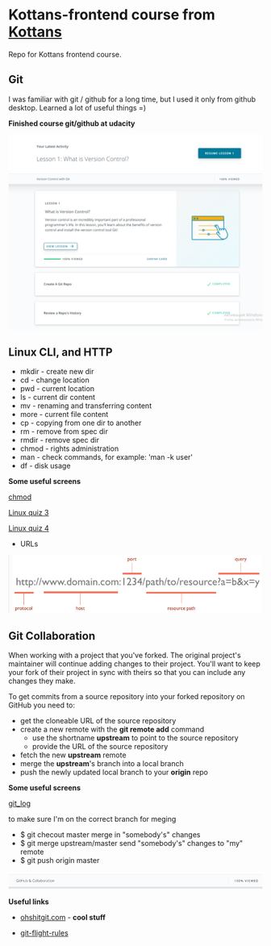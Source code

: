 # Kottans-frontend course from [Kottans](https://kottans.org/)
Repo for Kottans frontend course.

## Git

I was familiar with git / github for a long time, but I used it only from github desktop. Learned a lot of useful things =)


**Finished course git/github at udacity**

![](images/git-udacity.png)


## Linux CLI, and HTTP

* mkdir - create new dir 
* cd - change location
* pwd - current location
* ls - current dir content
* mv - renaming and transferring content
* more - current file content
* cp - copying from one dir to another
* rm - remove from spec dir
* rmdir - remove spec dir
* chmod - rights administration
* man - check commands, for example: 'man -k user' 
* df - disk usage

**Some useful screens**

[chmod](https://github.com/Vas-P/kottans-frontend/blob/main/task_linux_cli/linux.png)

[Linux quiz 3](https://github.com/Vas-P/kottans-frontend/blob/main/task_linux_cli/quiz3-linux.png)

[Linux quiz 4](https://github.com/Vas-P/kottans-frontend/blob/main/task_linux_cli/quiz4-linux.png)

* URLs

![](task_linux_cli/URLs.png)

## Git Collaboration

When working with a project that you've forked. The original project's maintainer will continue adding changes to their project. You'll want to keep your fork of their project in sync with theirs so that you can include any changes they make.

To get commits from a source repository into your forked repository on GitHub you need to:

* get the cloneable URL of the source repository
* create a new remote with the **git remote add** command
	* use the shortname **upstream** to point to the source repository
	* provide the URL of the source repository
* fetch the new **upstream** remote
* merge the **upstream**'s branch into a local branch
* push the newly updated local branch to your **origin** repo

**Some useful screens**

[git_log](https://github.com/Vas-P/kottans-frontend/blob/main/task_git_collaboration/git_log.png)

to make sure I'm on the correct branch for meging
* $ git checout master
merge in "somebody's" changes
* $ git merge upstream/master
send "somebody's" changes to "my" remote
* $ git push origin master

![](task_git_collaboration/github_coll.png)

**Useful links**

* [ohshitgit.com](https://ohshitgit.com) - **cool stuff**

* [git-flight-rules](https://github.com/k88hudson/git-flight-rules)

